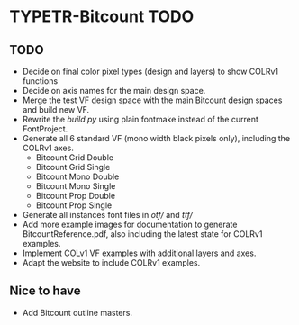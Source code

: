 # TYPETR-Bitcount TODO

## TODO

* Decide on final color pixel types (design and layers) to show COLRv1 functions
* Decide on axis names for the main design space.
* Merge the test VF design space with the main Bitcount design spaces and build new VF.
* Rewrite the *build.py* using plain fontmake instead of the current FontProject.
* Generate all 6 standard VF (mono width black pixels only), including the COLRv1 axes.
	* Bitcount Grid Double
	* Bitcount Grid Single
	* Bitcount Mono Double
	* Bitcount Mono Single
	* Bitcount Prop Double
	* Bitcount Prop Single
* Generate all instances font files in *otf/* and *ttf/*
* Add more example images for documentation to generate BitcountReference.pdf, also including the latest state for COLRv1 examples.
* Implement COLv1 VF examples with additional layers and axes.
* Adapt the website to include COLRv1 examples.

## Nice to have

* Add Bitcount outline masters.

